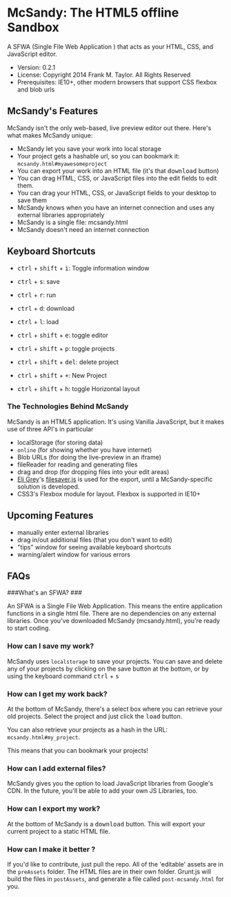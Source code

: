 # McSandy: The HTML5 offline Sandbox #

A SFWA (Single File Web Application ) that acts as your HTML, CSS, and JavaScript editor.

 * Version: 0.2.1
 * License: Copyright 2014 Frank M. Taylor. All Rights Reserved
 * Prerequisites: IE10+, other modern browsers that support CSS flexbox and blob urls

## McSandy's Features ##
McSandy isn't the only web-based, live preview editor out there. Here's what makes McSandy unique:
 
 + McSandy let you save your work into local storage
 + Your project gets a hashable url, so you can bookmark it: `mcsandy.html#myawesomeproject`
 + You can export your work into an HTML file (it's that <kbd>download</kbd> button)
 + You can drag HTML, CSS, or JavaScript files into the edit fields to edit them.
 + You can drag your HTML, CSS, or JavaScript fields to your desktop to save them
 + McSandy knows when you have an internet connection and uses any external libraries appropriately
 + McSandy is a single file: mcsandy.html
 + McSandy doesn't need an internet connection


## Keyboard Shortcuts ##
 + <kbd>ctrl</kbd> + <kbd>shift</kbd> + <kbd>i</kbd>: Toggle information window


 + <kbd>ctrl</kbd> + <kbd>s</kbd>: save
 + <kbd>ctrl</kbd> + <kbd>r</kbd>: run
 + <kbd>ctrl</kbd> + <kbd>d</kbd>: download
 + <kbd>ctrl</kbd> + <kbd>l</kbd>: load
 + <kbd>ctrl</kbd> + <kbd>shift</kbd> + <kbd>e</kbd>: toggle editor
 + <kbd>ctrl</kbd> + <kbd>shift</kbd> + <kbd>p</kbd>:  toggle projects
 + <kbd>ctrl</kbd> + <kbd>shift</kbd> + <kbd>del</kbd>:   delete project
 + <kbd>ctrl</kbd> + <kbd>shift</kbd> + <kbd>+</kbd>:  New Project
 + <kbd>ctrl</kbd> + <kbd>shift</kbd> + <kbd>h</kbd>: toggle Horizontal layout

### The Technologies Behind McSandy ###
McSandy is an HTML5 application. It's using Vanilla JavaScript, but it makes use of three API's in particular
 + localStorage (for storing data)
 + `online` (for showing whether you have internet)
 + Blob URLs (for doing the live-preview in an iframe)
 + fileReader for reading and generating files
 + drag and drop (for dropping files into your edit areas)
 + [Eli Grey](http://eligrey.com/blog/post/saving-generated-files-on-the-client-side)'s [filesaver.js](https://github.com/eligrey/FileSaver.js) is used for the export, until a McSandy-specific solution is developed. 
 + CSS3's Flexbox module for layout. Flexbox is supported in IE10+ 

## Upcoming Features ##
 + manually enter external libraries
 + drag in/out additional files (that you don't want to edit)
 + "tips" window for seeing available keyboard shortcuts
 + warning/alert window for various errors

## FAQs ##
###What's an SFWA? ###

An SFWA is a Single File Web Application. This means the entire application functions in a single html file. There are no dependencies on any external libraries. Once you've downloaded McSandy (mcsandy.html), you're ready to start coding. 


### How can I save my work? ###
McSandy uses `localstorage` to save your projects. You can save and delete any of your projects by clicking on the save button at the bottom, or by using the keyboard command <kbd>ctrl</kbd> + <kbd>s</kbd>

### How can I get my work back? ###
At the bottom of McSandy, there's a select box where you can retrieve your old projects. Select the project and just click the <kbd>load</kbd> button. 

You can also retrieve your projects as a hash in the URL: `mcsandy.html#my_project`. 

This means that you can bookmark your projects!

### How can I add external files? ###
McSandy gives you the option to load JavaScript libraries from Google's CDN. In the future, you'll be able to add your own JS Libraries, too. 

### How can I export my work? ###
At the bottom of McSandy is a <kbd>download</kbd> button. This will export your current project to a static HTML file. 


### How can I make it better ?
If you'd like to contribute, just pull the repo. All of the 'editable' assets are in the `preAssets` folder. The HTML files are in their own folder.  Grunt.js will build the files in `postAssets`, and generate a file called `post-mcsandy.html` for you. 






	       
